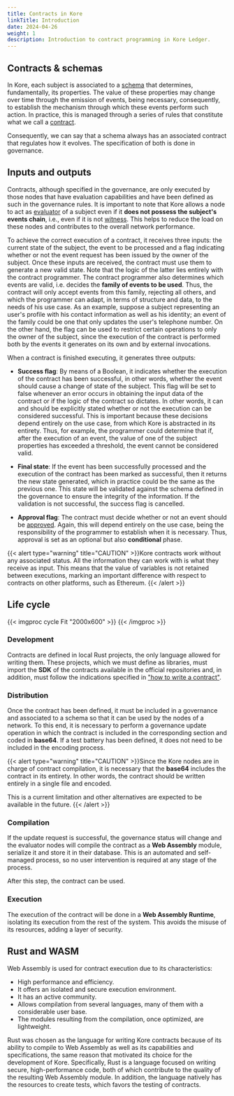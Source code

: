 ```yaml
---
title: Contracts in Kore
linkTitle: Introduction
date: 2024-04-26
weight: 1
description: Introduction to contract programming in Kore Ledger.
---
```


## Contracts & schemas
In Kore, each subject is associated to a [schema](../../../getting-started/concepts/schema/) that determines, fundamentally, its properties. The value of these properties may change over time through the emission of events, being necessary, consequently, to establish the mechanism through which these events perform such action. In practice, this is managed through a series of rules that constitute what we call a [contract](../../../getting-started/concepts/contracts/).

Consequently, we can say that a schema always has an associated contract that regulates how it evolves. The specification of both is done in governance.

## Inputs and outputs
Contracts, although specified in the governance, are only executed by those nodes that have evaluation capabilities and have been defined as such in the governance rules. It is important to note that Kore allows a node to act as [evaluator](../../../getting-started/concepts/roles/) of a subject even if it **does not possess the subject's events chain**, i.e., even if it is not [witness](../../../getting-started/concepts/roles/). This helps to reduce the load on these nodes and contributes to the overall network performance.

To achieve the correct execution of a contract, it receives three inputs: the current state of the subject, the event to be processed and a flag indicating whether or not the event request has been issued by the owner of the subject. Once these inputs are received, the contract must use them to generate a new valid state. Note that the logic of the latter lies entirely with the contract programmer. The contract programmer also determines which events are valid, i.e. decides the **family of events to be used**. Thus, the contract will only accept events from this family, rejecting all others, and which the programmer can adapt, in terms of structure and data, to the needs of his use case. As an example, suppose a subject representing an user's profile with his contact information as well as his identity; an event of the family could be one that only updates the user's telephone number. On the other hand, the flag can be used to restrict certain operations to only the owner of the subject, since the execution of the contract is performed both by the events it generates on its own and by external invocations.

When a contract is finished executing, it generates three outputs:

 * **Success flag**: By means of a Boolean, it indicates whether the execution of the contract has been successful, in other words, whether the event should cause a change of state of the subject. This flag will be set to false whenever an error occurs in obtaining the input data of the contract or if the logic of the contract so dictates. In other words, it can and should be explicitly stated whether or not the execution can be considered successful. This is important because these decisions depend entirely on the use case, from which Kore is abstracted in its entirety. Thus, for example, the programmer could determine that if, after the execution of an event, the value of one of the subject properties has exceeded a threshold, the event cannot be considered valid.

  * **Final state**: If the event has been successfully processed and the execution of the contract has been marked as successful, then it returns the new state generated, which in practice could be the same as the previous one. This state will be validated against the schema defined in the governance to ensure the integrity of the information. If the validation is not successful, the success flag is cancelled.

  * **Approval flag**: The contract must decide whether or not an event should be [approved](../../../getting-started/concepts/roles/). Again, this will depend entirely on the use case, being the responsibility of the programmer to establish when it is necessary. Thus, approval is set as an optional but also **conditional** phase.

{{< alert type="warning" title="CAUTION" >}}Kore contracts work without any associated status. All the information they can work with is what they receive as input. This means that the value of variables is not retained between executions, marking an important difference with respect to contracts on other platforms, such as Ethereum. {{< /alert >}}

## Life cycle
{{< imgproc cycle Fit "2000x600" >}}
{{< /imgproc >}}

### Development
Contracts are defined in local Rust projects, the only language allowed for writing them. These projects, which we must define as libraries, must import the **SDK** of the contracts available in the official repositories and, in addition, must follow the indications specified in ["how to write a contract"](../programming-contracts/).

### Distribution
Once the contract has been defined, it must be included in a governance and associated to a schema so that it can be used by the nodes of a network. To this end, it is necessary to perform a governance update operation in which the contract is included in the corresponding section and coded in **base64**. If a test battery has been defined, it does not need to be included in the encoding process.

{{< alert type="warning" title="CAUTION" >}}Since the Kore nodes are in charge of contract compilation, it is necessary that the **base64** includes the contract in its entirety. In other words, the contract should be written entirely in a single file and encoded.

This is a current limitation and other alternatives are expected to be available in the future. {{< /alert >}}

### Compilation
If the update request is successful, the governance status will change and the evaluator nodes will compile the contract as a **Web Assembly** module, serialize it and store it in their database. This is an automated and self-managed process, so no user intervention is required at any stage of the process.

After this step, the contract can be used.

### Execution
The execution of the contract will be done in a **Web Assembly Runtime**, isolating its execution from the rest of the system. This avoids the misuse of its resources, adding a layer of security.

## Rust and WASM
Web Assembly is used for contract execution due to its characteristics:

  * High performance and efficiency.
  * It offers an isolated and secure execution environment.
  * It has an active community.
  * Allows compilation from several languages, many of them with a considerable user base.
  * The modules resulting from the compilation, once optimized, are lightweight.

Rust was chosen as the language for writing Kore contracts because of its ability to compile to Web Assembly as well as its capabilities and specifications, the same reason that motivated its choice for the development of Kore. Specifically, Rust is a language focused on writing secure, high-performance code, both of which contribute to the quality of the resulting Web Assembly module. In addition, the language natively has the resources to create tests, which favors the testing of contracts.